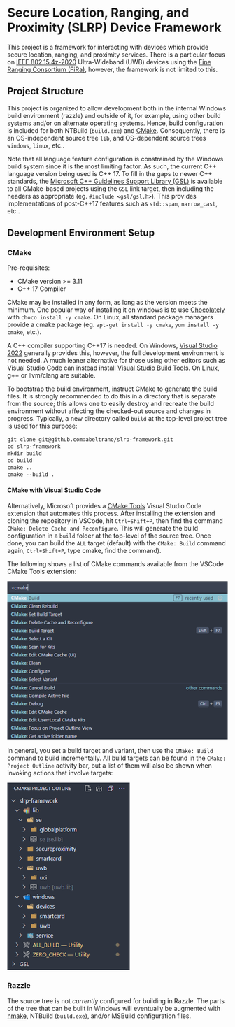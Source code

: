 # Secure Location, Ranging, and Proximity (SLRP) Device Framework

This project is a framework for interacting with devices which provide secure location, ranging, and proximity services. There is a particular focus on [IEEE 802.15.4z-2020](https://standards.ieee.org/ieee/802.15.4z/10230/) Ultra-Wideband (UWB) devices using the [Fine Ranging Consortium (FiRa)](https://www.firaconsortium.org/), however, the framework is not limited to this.

## Project Structure

This project is organized to allow development both in the internal Windows build environment (razzle) and outside of it, for example, using other build systems and/or on alternate operating systems. Hence, build configuration is included for both NTBuild (`build.exe`) and [CMake](https://cmake.org/). Consequently, there is an OS-independent source tree `lib`, and OS-dependent source trees `windows`, `linux`, etc..

Note that all language feature configuration is constrained by the Windows build system since it is the most limiting factor. As such, the current C++ language version being used is C++ 17. To fill in the gaps to newer C++ standards, the [Microsoft C++ Guidelines Support Library (GSL)](https://github.com/microsoft/GSL) is available to all CMake-based projects using the `GSL` link target, then including the headers as appropriate (eg. `#include <gsl/gsl.h>`). This provides implementations of post-C++17 features such as `std::span`, `narrow_cast`, etc..

## Development Environment Setup

### CMake

Pre-requisites:

* CMake version >= 3.11
* C++ 17 Compiler

CMake may be installed in any form, as long as the version meets the minimum. One popular way of installing it on windows is to use [Chocolately](https://chocolatey.org/install) with `choco install -y cmake`. On Linux, all standard package managers provide a cmake package (eg. `apt-get install -y cmake`, `yum install -y cmake`, etc.).

A C++ compiler supporting C++17 is needed. On Windows, [Visual Studio 2022](https://visualstudio.microsoft.com/thank-you-downloading-visual-studio/?sku=Enterprise&channel=Release&version=VS2022&source=VSLandingPage&cid=2030&passive=false) generally provides this, however, the full development environment is not needed. A much leaner alternative for those using other editors such as Visual Studio Code can instead install [Visual Studio Build Tools](https://visualstudio.microsoft.com/downloads/#build-tools-for-visual-studio-2022). On Linux, g++ or llvm/clang are suitable.

To bootstrap the build environment, instruct CMake to generate the build files. It is strongly recommended to do this in a directory that is separate from the source; this allows one to easily destroy and recreate the build environment without affecting the checked-out source and changes in progress. Typically, a new directory called `build` at the top-level project tree is used for this purpose:

```Shell
git clone git@github.com:abeltrano/slrp-framework.git
cd slrp-framework
mkdir build
cd build
cmake ..
cmake --build .
```

#### CMake with Visual Studio Code

Alternatively, Microsoft provides a [CMake Tools](https://marketplace.visualstudio.com/items?itemName=ms-vscode.cmake-tools) Visual Studio Code extension that automates this process. After installing the extension and cloning the repository in VSCode, hit `Ctrl+Shift+P`, then find the command `CMake: Delete Cache and Reconfigure`. This will generate the build configuration in a `build` folder at the top-level of the source tree. Once done, you can build the `ALL` target (default) with the `CMake: Build` command again, `Ctrl+Shift+P`, type cmake, find the command).

The following shows a list of CMake commands available from the VSCode CMake Tools extension:

![Visual Studio Code CMake Tools Extension Commands](/assets/vscode_cmake_actions.png)

In general, you set a build target and variant, then use the `CMake: Build` command to build incrementally. All build targets can be found in the `CMake: Project Outline` activity bar, but a list of them will also be shown when invoking actions that involve targets:

![Visual Studio Code CMake Project Outline Activity Bar](/assets/vscode_cmake_targets.png)

### Razzle

The source tree is not *currently* configured for building in Razzle. The parts of the tree that can be built in Windows will eventually be augmented with [nmake](https://docs.microsoft.com/en-us/cpp/build/nmake-reference), NTBuild (`build.exe`), and/or MSBuild configuration files.
